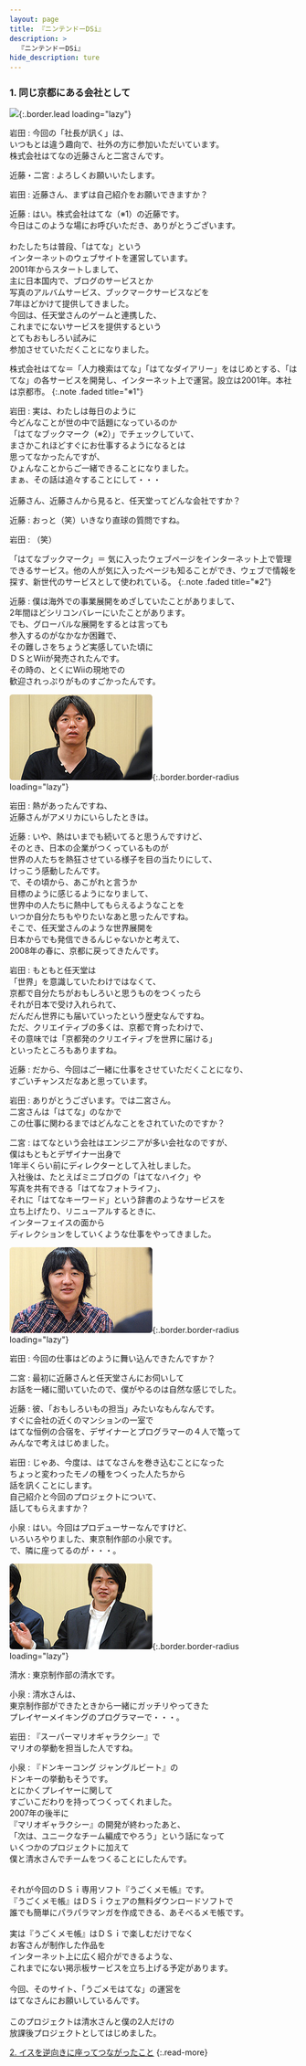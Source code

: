 ```yaml
---
layout: page
title: 『ニンテンドーDSi』
description: >
  『ニンテンドーDSi』
hide_description: ture
---
```


### 1. 同じ京都にある会社として

![](/interviews/jp/nds/dsi/vol5/img/mainvisual1.jpg){:.border.lead loading="lazy"}

岩田
: 今回の「社長が訊く」は、<br>いつもとは違う趣向で、社外の方に参加いただいています。<br>株式会社はてなの近藤さんと二宮さんです。

近藤・二宮
: よろしくお願いいたします。

岩田
: 近藤さん、まずは自己紹介をお願いできますか？

近藤
: はい。株式会社はてな（※1）の近藤です。<br>今日はこのような場にお呼びいただき、ありがとうございます。<br>&nbsp;<br>わたしたちは普段、「はてな」という<br>インターネットのウェブサイトを運営しています。<br>2001年からスタートしまして、<br>主に日本国内で、ブログのサービスとか<br>写真のアルバムサービス、ブックマークサービスなどを<br>7年ほどかけて提供してきました。<br>今回は、任天堂さんのゲームと連携した、<br>これまでにないサービスを提供するという<br>とてもおもしろい試みに<br>参加させていただくことになりました。


 株式会社はてな＝「人力検索はてな」「はてなダイアリー」をはじめとする、「はてな」の各サービスを開発し、インターネット上で運営。設立は2001年。本社は京都市。
{:.note .faded title="※1"}

岩田
: 実は、わたしは毎日のように<br>今どんなことが世の中で話題になっているのか<br>「はてなブックマーク（※2）」でチェックしていて、<br>まさかこれほどすぐにお仕事するようになるとは<br>思ってなかったんですが、<br>ひょんなことからご一緒できることになりました。<br>まぁ、その話は追々することにして・・・<br>&nbsp;<br>近藤さん、近藤さんから見ると、任天堂ってどんな会社ですか？

近藤
: おっと（笑）いきなり直球の質問ですね。

岩田
: （笑）


 「はてなブックマーク」＝ 気に入ったウェブページをインターネット上で管理できるサービス。他の人が気に入ったページも知ることができ、ウェブで情報を探す、新世代のサービスとして使われている。
{:.note .faded title="※2"}

近藤
: 僕は海外での事業展開をめざしていたことがありまして、<br>2年間ほどシリコンバレーにいたことがあります。<br>でも、グローバルな展開をするとは言っても<br>参入するのがなかなか困難で、<br>その難しさをちょうど実感していた頃に<br>ＤＳとWiiが発売されたんです。<br>その時の、とくにWiiの現地での<br>歓迎されっぷりがものすごかったんです。

![](/interviews/jp/nds/dsi/vol5/img/image01.jpg){:.border.border-radius loading="lazy"}

岩田
: 熱があったんですね、<br>近藤さんがアメリカにいらしたときは。

近藤
: いや、熱はいまでも続いてると思うんですけど、<br>そのとき、日本の企業がつくっているものが<br>世界の人たちを熱狂させている様子を目の当たりにして、<br>けっこう感動したんです。<br>で、その頃から、あこがれと言うか<br>目標のように感じるようになりまして、<br>世界中の人たちに熱中してもらえるようなことを<br>いつか自分たちもやりたいなあと思ったんですね。<br>そこで、任天堂さんのような世界展開を<br>日本からでも発信できるんじゃないかと考えて、<br>2008年の春に、京都に戻ってきたんです。

岩田
: もともと任天堂は<br>「世界」を意識していたわけではなくて、<br>京都で自分たちがおもしろいと思うものをつくったら<br>それが日本で受け入れられて、<br>だんだん世界にも届いていったという歴史なんですね。<br>ただ、クリエイティブの多くは、京都で育ったわけで、<br>その意味では「京都発のクリエイティブを世界に届ける」<br>といったところもありますね。

近藤
: だから、今回はご一緒に仕事をさせていただくことになり、<br>すごいチャンスだなあと思っています。

岩田
: ありがとうございます。では二宮さん。<br>二宮さんは「はてな」のなかで<br>この仕事に関わるまではどんなことをされていたのですか？

二宮
: はてなという会社はエンジニアが多い会社なのですが、<br>僕はもともとデザイナー出身で<br>1年半くらい前にディレクターとして入社しました。<br>入社後は、たとえばミニブログの「はてなハイク」や<br>写真を共有できる「はてなフォトライフ」、<br>それに「はてなキーワード」という辞書のようなサービスを<br>立ち上げたり、リニューアルするときに、<br>インターフェイスの面から<br>ディレクションをしていくような仕事をやってきました。

![](/interviews/jp/nds/dsi/vol5/img/image02.jpg){:.border.border-radius loading="lazy"}

岩田
: 今回の仕事はどのように舞い込んできたんですか？

二宮
: 最初に近藤さんと任天堂さんにお伺いして<br>お話を一緒に聞いていたので、僕がやるのは自然な感じでした。

近藤
: 彼、「おもしろいもの担当」みたいなもんなんです。<br>すぐに会社の近くのマンションの一室で<br>はてな恒例の合宿を、デザイナーとプログラマーの４人で篭って<br>みんなで考えはじめました。 

岩田
: じゃあ、今度は、はてなさんを巻き込むことになった<br>ちょっと変わったモノの種をつくった人たちから<br>話を訊くことにします。<br>自己紹介と今回のプロジェクトについて、<br>話してもらえますか？

小泉
: はい。今回はプロデューサーなんですけど、<br>いろいろやりました、東京制作部の小泉です。<br>で、隣に座ってるのが・・・。

![](/interviews/jp/nds/dsi/vol5/img/image03.jpg){:.border.border-radius loading="lazy"}

清水
: 東京制作部の清水です。

小泉
: 清水さんは、<br>東京制作部ができたときから一緒にガッチリやってきた<br>プレイヤーメイキングのプログラマーで・・・。

岩田
: 『スーパーマリオギャラクシー』で<br>マリオの挙動を担当した人ですね。

小泉
: 『ドンキーコング ジャングルビート』の<br>ドンキーの挙動もそうです。<br>とにかくプレイヤーに関して<br>すごいこだわりを持ってつくってくれました。<br>2007年の後半に<br>『マリオギャラクシー』の開発が終わったあと、<br>「次は、ユニークなチーム編成でやろう」という話になって<br>いくつかのプロジェクトに加えて<br>僕と清水さんでチームをつくることにしたんです。<br>&nbsp;<br>&nbsp;<br>それが今回のＤＳｉ専用ソフト『うごくメモ帳』です。<br>『うごくメモ帳』はＤＳｉウェアの無料ダウンロードソフトで<br>誰でも簡単にパラパラマンガを作成できる、あそべるメモ帳です。<br>&nbsp;<br>実は『うごくメモ帳』はＤＳｉで楽しむだけでなく<br>お客さんが制作した作品を<br>インターネット上に広く紹介ができるような、<br>これまでにない掲示板サービスを立ち上げる予定があります。<br>&nbsp;<br>今回、そのサイト、「うごメモはてな」の運営を<br>はてなさんにお願いしているんです。<br>&nbsp;<br>このプロジェクトは清水さんと僕の2人だけの<br>放課後プロジェクトとしてはじめました。


[2. イスを逆向きに座ってつながったこと](2.md)
{:.read-more}

